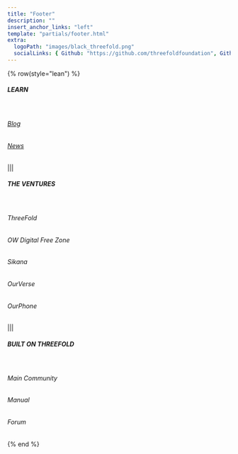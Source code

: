 ```yaml
---
title: "Footer"
description: ""
insert_anchor_links: "left"
template: "partials/footer.html"
extra:
  logoPath: "images/black_threefold.png"
  socialLinks: { Github: "https://github.com/threefoldfoundation", Github2: "https://github.com/threefoldtech", Twitter: "https://twitter.com/threefold_io", Telegram: "https://t.me/threefoldnews"  }
---
```


{% row(style="lean") %}

##### **LEARN**

<br>

###### [Blog](/blog)

###### [News](/newsroom)

|||

##### **THE VENTURES**

<br>

<a onclick="window.open('https://threefold.io', '_blank')"><h6>ThreeFold</h6></a>

<a onclick="window.open('https://freezone.ourworld.tf/', '_blank')"><h6>OW Digital Free Zone</h6></a>

<a onclick="window.open('https://sikana.tv/)', '_blank')"><h6>Sikana</h6></a>

<a onclick="window.open('https://ourverse.tf/', '_blank')"><h6>OurVerse</h6></a>

<a onclick="window.open('https://ourphone.tf/', '_blank')"><h6>OurPhone</h6></a>


|||

##### **BUILT ON THREEFOLD**

<br>

<a onclick="window.open('https://t.me/threefold', '_blank')"><h6>Main Community</h6></a>

<a onclick="window.open('https://manual.grid.tf', '_blank')"><h6>Manual</h6></a>

<a onclick="window.open('https://forum.threefold.io/', '_blank')"><h6>Forum</h6></a>


{% end %}

<style>
  a {
cursor: pointer;

  }
  
  </style>